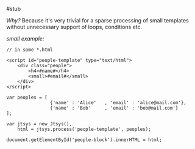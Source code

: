 ﻿#stub

*Why?*
Because it's very trivial for a sparse processing of small templates without unnecessary support of loops, conditions etc.

*small example:*

    // in some *.html

    <script id="people-template" type="text/html">
        <div class="people">
            <h4>#name#</h4>
            <small>#email#</small>
        </div>
    </script>

    var peoples = [
                    {'name' : 'Alice'   , 'email' : 'alice@mail.com'}, 
                    {'name' : 'Bob'     , 'email' : 'bob@mail.com'}
    ];

    var jtsys = new Jtsys(),
        html = jtsys.process('people-template', peoples);

    document.getElementById('people-block').innerHTML = html;